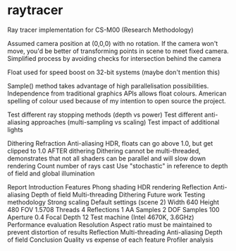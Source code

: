 raytracer
=========

Ray tracer implementation for CS-M00 (Research Methodology)

Assumed camera position at (0,0,0) with no rotation.
If the camera won't move, you'd be better of transforming points in scene to meet fixed camera.
Simplified process by avoiding checks for intersection behind the camera

Float used for speed boost on 32-bit systems (maybe don't mention this)

Sample() method takes advantage of high parallelisation possibilities.
Independence from traditional graphics APIs allows float colours.
American spelling of colour used because of my intention to open source the project.

Test different ray stopping methods (depth vs power)
Test different anti-aliasing approaches (multi-sampling vs scaling)
Test impact of additional lights

Dithering
Refraction
Anti-aliasing
HDR, floats can go above 1.0, but get clipped to 1.0 AFTER dithering
Dithering cannot be multi-threaded, demonstrates that not all shaders can be parallel and will slow down rendering
Count number of rays cast
Use "stochastic" in reference to depth of field and global illumination


Report
	Introduction
	Features
		Phong shading
		HDR rendering
		Reflection
		Anti-aliasing
		Depth of field
		Multi-threading
		Dithering
		Future work
	Testing methodology
		Strong scaling
		Default settings (scene 2)
			Width		640
			Height		480
			FOV			1.5708
			Threads		4
			Reflections	1
			AA Samples	2
			DOF Samples	100
			Aperture	0.4
			Focal Depth	12
		Test machine (Intel 4670K, 3.6GHz)
	Performance evaluation
		Resolution
			Aspect ratio must be maintained to prevent distortion of results
		Reflection
		Multi-threading
		Anti-aliasing
		Depth of field
	Conclusion
		Quality vs expense of each feature
		Profiler analysis
		